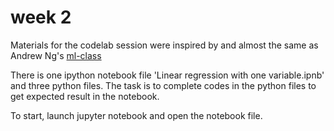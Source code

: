 # week 2 

Materials for the codelab session were inspired by and almost the same as Andrew Ng's <a href="http://ml-class.org">ml-class</a><br/>

There is one ipython notebook file 'Linear regression with one variable.ipnb' and three python files. The task is to complete codes in the python files to get expected result in the notebook.

To start, launch jupyter notebook and open the notebook file.

